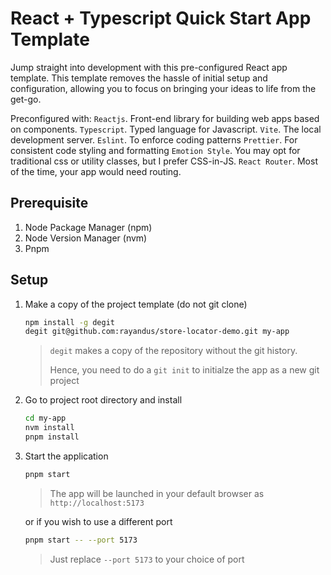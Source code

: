 # React + Typescript Quick Start App Template

Jump straight into development with this pre-configured React app template. 
This template removes the hassle of initial setup and configuration, allowing you to focus on bringing your ideas to life from the get-go.

Preconfigured with:
`Reactjs`. Front-end library for building web apps based on components.
`Typescript`. Typed language for Javascript.
`Vite`. The local development server.
`Eslint`. To enforce coding patterns
`Prettier`. For consistent code styling and formatting
`Emotion Style`. You may opt for traditional css or utility classes, but I prefer CSS-in-JS.
`React Router`. Most of the time, your app would need routing.

## Prerequisite

1. Node Package Manager (npm)
1. Node Version Manager (nvm)
1. Pnpm

## Setup

1. Make a copy of the project template (do not git clone)

   ```bash
   npm install -g degit
   degit git@github.com:rayandus/store-locator-demo.git my-app
   ```
   
   > `degit` makes a copy of the repository without the git history.
   >
   > Hence, you need to do a `git init` to initialze the app as a new git project

1. Go to project root directory and install

   ```bash
   cd my-app
   nvm install
   pnpm install
   ```

1. Start the application

   ```bash
   pnpm start
   ```

   > The app will be launched in your default browser as `http://localhost:5173`

   or if you wish to use a different port

   ```bash
   pnpm start -- --port 5173
   ```

   > Just replace `--port 5173` to your choice of port
